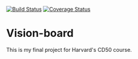 [![Build Status](https://travis-ci.org/IgorBolotnikov/Vision-board.svg?branch=master)](https://travis-ci.org/IgorBolotnikov/Vision-board)
[![Coverage Status](https://coveralls.io/repos/github/IgorBolotnikov/Vision-board/badge.svg?branch=master)](https://coveralls.io/github/IgorBolotnikov/Vision-board?branch=master)

# Vision-board

This is my final project for Harvard's CD50 course.
